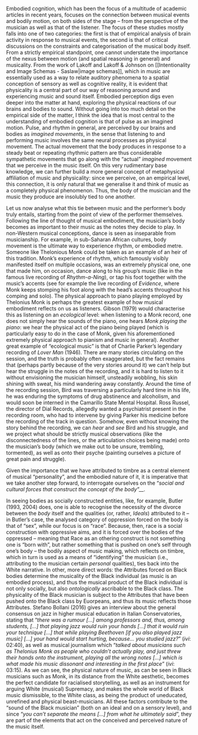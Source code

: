 Embodied cognition, which has been the focus of a multitude of academic articles in recent years, focuses on the connection between musical events and bodily motion, on both sides of the stage – from the perspective of the musician as well as that of the listener. The focus of these studies mostly falls into one of two categories: the first is that of empirical analysis of brain activity in response to musical events, the second is that of critical discussions on the constraints and categorisation of the musical body itself. From a strictly empirical standpoint, one cannot understate the importance of the nexus between motion (and spatial reasoning in general) and musicality. From the work of Lakoff and Lakoff & Johnson on [[Intentionality and Image Schemas - Saslaw|image schemas]], which in music are essentially used as a way to relate auditory phenomena to a spatial conception of sensory as well as cognitive reality, it is evident that physicality is a central part of our way of reasoning around and experiencing music and sound itself. Embodied perception digs even deeper into the matter at hand, exploring the physical reactions of our brains and bodies to sound. Without going into too much detail on the empirical side of the matter, I think the idea that is most central to the understanding of embodied cognition is that of pulse as an imagined motion. Pulse, and rhythm in general, are perceived by our brains and bodies as _imagined movements_, in the sense that listening to and performing music involves the same neural processes as physical movement. The actual movement that the body produces in response to a steady beat or repeating rhythmic pattern are thus considerable sympathetic movements that go along with the “actual” _imagined_ movement that we perceive in the music itself. On this very rudimentary base knowledge, we can further build a more general concept of metaphysical affiliation of music and physicality: since we perceive, on an empirical level, this connection, it is only natural that we generalise it and think of music as a completely physical phenomenon. Thus, the body of the musician and the music they produce are insolubly tied to one another.

Let us now analyse what this tie between music and the performer’s body truly entails, starting from the point of view of the performer themselves. Following the line of thought of musical embodiment, the musician’s body becomes as important to their music as the notes they decide to play. In non-Western musical conceptions, dance is seen as inseparable from musicianship. For example, in sub-Saharan African cultures, body movement is the ultimate way to experience rhythm, or embodied metre. Someone like Thelonious Monk could be taken as an example of an heir of this tradition. Monk’s experience of rhythm, which famously visibly manifested itself on multiple occasions, was an extremely physical one, one that made him, on occasion, dance along to his group’s music (like in the famous live recording of _Rhythm-a-Ning_), or tap his foot together with the music’s accents (see for example the live recording of _Evidence_, where Monk keeps stomping his foot along with the head’s accents throughout his comping and solo). The physical approach to piano playing employed by Thelonius Monk is perhaps the greatest example of how musical embodiment reflects on us as listeners. Gibson (1979) would characterise this as listening on an _ecological_ level: when listening to a Monk record, one does not simply hear the sounds of the piano, one hears _Monk playing the piano_: we hear the physical act of the piano being played (which is particularly easy to do in the case of Monk, given his aforementioned extremely physical approach to pianism and music in general). Another great example of “ecological music” is that of Charlie Parker’s legendary recording of _Lover Man_ (1946). There are many stories circulating on the session, and the truth is probably often exaggerated, but the fact remains that (perhaps partly because of the very stories around it) we can’t help but hear the struggle in the notes of the recording, and it is hard to listen to it without envisioning the musician himself, unsteadily wobbling, his skin shining with sweat, his mind wandering away constantly. Around the time of the recording session, Bird was traversing a particularly hard time in his life, he was enduring the symptoms of drug abstinence and alcoholism, and would soon be interned in the Camarillo State Mental Hospital. Ross Russel, the director of Dial Records, allegedly wanted a psychiatrist present in the recording room, who had to intervene by giving Parker his medicine before the recording of the track in question. Somehow, even without knowing the story behind the recording, we can _hear_ and _see_ Bird and his struggle, and we project what should be strictly musical observations (like the disconnectedness of the lines, or the articulation choices being made) onto the musician’s body (which we make out to be unsure, trembling, tormented), as well as onto their psyche (painting ourselves a picture of great pain and struggle).

Given the importance that we have attributed to timbre as a central element of musical “personality”, and the embodied nature of it, it is imperative that we take another step forward, to interrogate ourselves on the “_social and cultural forces that construct the concept of the body”__._

In seeing bodies as socially constructed entities, like, for example, Butler (1993, 2004) does, one is able to recognise the necessity of the divorce between the _body_ itself and the qualities (or, rather, _Ideals_) attributed to it – in Butler’s case, the analysed category of oppression forced on the body is that of “sex”, while our focus is on “race”. Because, then, race is a social construction with oppressive aims, and it is forced over the bodies of the oppressed – meaning that Race as an othering construct is not something one is “born with”, but rather something that is pushed on one’s self through one’s body – the bodily aspect of music making, which reflects on timbre, which in turn is used as a means of “identifying” the musician (i.e., attributing to the musician certain _personal_ qualities), ties back into the White narrative. In other, more direct words: the Attributes forced on Black bodies determine the musicality of the Black individual (as music is an embodied process), and thus the musical product of the Black individual is not only socially, but also _ontologically_ ascribable to the Black class. The physicality of the Black musician is subject to the Attributes that have been pushed onto the Black class by Euorpeans, and thus its music reflects those Attributes. Stefano Bollani (2016) gives an interview about the general consensus on jazz in higher musical education in Italian Conservatories, stating that “_there was a rumour \[...] among professors and, thus, among students, \[...] that playing jazz would ruin your hands \[...] that it would ruin your technique \[...] that while playing Beethoven \[if you also played jazz music] \[...] your hand would start hurting, because… you studied jazz?_” (_ivi_: 02:40), as well as musical journalism which “_talked about musicians such as Thelonius Monk as people who couldn’t actually play, and just threw their hands onto the instrument, playing all the wrong notes_ _\[...] which is what made his music dissonant and interesting in the first place_” (_ivi_: 03:15). As we can see, the physical nature of music, as can be seen in Black musicians such as Monk, in its distance from the White aesthetic, becomes the perfect candidate for racialised storytelling, as well as an instrument for arguing White (musical) Supremacy, and makes the whole world of Black music dismissible, to the White class, as being the product of uneducated, unrefined and physical beast-musicians. All these factors contribute to the “sound of the Black musician” (both on an ideal and on a sensory level), and since “_you can’t separate the means \[...] from what he ultimately said_”, they are part of the elements that act on the conceived and perceived nature of the music itself.